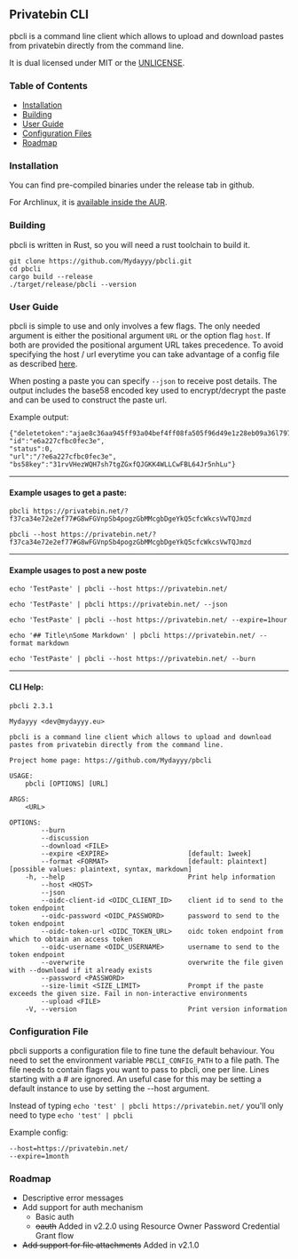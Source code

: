 Privatebin CLI
------------
pbcli is a command line client which allows to upload and download
pastes from privatebin directly from the command line. 

It is dual licensed under MIT or the [UNLICENSE](https://unlicense.org).

### Table of Contents

* [Installation](#Installation)
* [Building](#Building)
* [User Guide](#User-Guide)
* [Configuration Files](#Configuration-File)
* [Roadmap](#Roadmap)

### Installation

You can find pre-compiled binaries under the release tab in github.

For Archlinux, it is [available inside the AUR](https://aur.archlinux.org/packages/pbcli/).

### Building

pbcli is written in Rust, so you will need a rust toolchain to
build it.

```
git clone https://github.com/Mydayyy/pbcli.git
cd pbcli
cargo build --release
./target/release/pbcli --version
```

### User Guide

pbcli is simple to use and only involves a few flags. The only 
needed argument is either the positional argument `URL` or the option flag
`host`.  If both are provided the positional argument URL takes
precedence. To avoid specifying the host / url everytime you can 
take advantage of a config file as described [here](#Configuration-File).

When posting a paste you can specify `--json` to receive post details. The output
includes the base58 encoded key used to encrypt/decrypt the paste
and can be used to construct the paste url.

Example output:
```
{"deletetoken":"ajae8c36aa945ff93a04bef4ff08fa505f96d49e1z28eb09a36l797c2eaeg952",
"id":"e6a227cfbc0fec3e",
"status":0,
"url":"/?e6a227cfbc0fec3e",
"bs58key":"31rvVHezWQH7sh7tgZGxfQJGKK4WLLCwFBL64Jr5nhLu"}
```
---
#### Example usages to get a paste:
```
pbcli https://privatebin.net/?f37ca34e72e2ef77#G8wFGVnpSb4pogzGbMMcgbDgeYkQ5cfcWkcsVwTQJmzd
```
```
pbcli --host https://privatebin.net/?f37ca34e72e2ef77#G8wFGVnpSb4pogzGbMMcgbDgeYkQ5cfcWkcsVwTQJmzd
```
---
#### Example usages to post a new poste
```
echo 'TestPaste' | pbcli --host https://privatebin.net/
```
```
echo 'TestPaste' | pbcli https://privatebin.net/ --json
```
```
echo 'TestPaste' | pbcli --host https://privatebin.net/ --expire=1hour
```
```
echo '## Title\nSome Markdown' | pbcli https://privatebin.net/ --format markdown
```
```
echo 'TestPaste' | pbcli --host https://privatebin.net/ --burn
```

---
#### CLI Help:
```
pbcli 2.3.1

Mydayyy <dev@mydayyy.eu>

pbcli is a command line client which allows to upload and download
pastes from privatebin directly from the command line.

Project home page: https://github.com/Mydayyy/pbcli

USAGE:
    pbcli [OPTIONS] [URL]

ARGS:
    <URL>    

OPTIONS:
        --burn                               
        --discussion                         
        --download <FILE>                    
        --expire <EXPIRE>                    [default: 1week]
        --format <FORMAT>                    [default: plaintext] [possible values: plaintext, syntax, markdown]
    -h, --help                               Print help information
        --host <HOST>                        
        --json                               
        --oidc-client-id <OIDC_CLIENT_ID>    client id to send to the token endpoint
        --oidc-password <OIDC_PASSWORD>      password to send to the token endpoint
        --oidc-token-url <OIDC_TOKEN_URL>    oidc token endpoint from which to obtain an access token
        --oidc-username <OIDC_USERNAME>      username to send to the token endpoint
        --overwrite                          overwrite the file given with --download if it already exists
        --password <PASSWORD>                
        --size-limit <SIZE_LIMIT>            Prompt if the paste exceeds the given size. Fail in non-interactive environments
        --upload <FILE>                      
    -V, --version                            Print version information
```

### Configuration File

pbcli supports a configuration file to fine tune the default behaviour.
You need to set the environment variable `PBCLI_CONFIG_PATH`  to a file path. The file 
needs to contain flags you want to pass to pbcli, one per line.
Lines starting with a # are ignored. An useful case for this may be
setting a default instance to use by setting the --host argument.

Instead of typing `echo 'test' | pbcli https://privatebin.net/` you'll only need
to type `echo 'test' | pbcli`

Example config:
```
--host=https://privatebin.net/
--expire=1month
```

### Roadmap

- Descriptive error messages
- Add support for auth mechanism 
  - Basic auth
  - ~~oauth~~ Added in v2.2.0 using Resource Owner Password Credential Grant flow
- ~~Add support for file attachments~~ Added in v2.1.0
